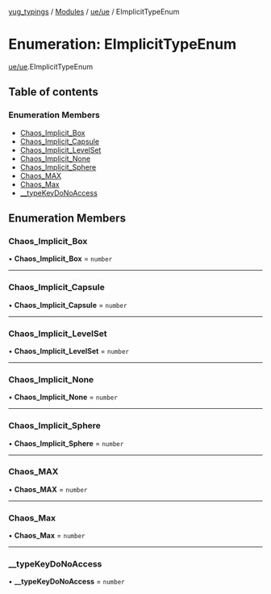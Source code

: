 [yug_typings](../README.md) / [Modules](../modules.md) / [ue/ue](../modules/ue_ue.md) / EImplicitTypeEnum

# Enumeration: EImplicitTypeEnum

[ue/ue](../modules/ue_ue.md).EImplicitTypeEnum

## Table of contents

### Enumeration Members

- [Chaos\_Implicit\_Box](ue_ue.EImplicitTypeEnum.md#chaos_implicit_box)
- [Chaos\_Implicit\_Capsule](ue_ue.EImplicitTypeEnum.md#chaos_implicit_capsule)
- [Chaos\_Implicit\_LevelSet](ue_ue.EImplicitTypeEnum.md#chaos_implicit_levelset)
- [Chaos\_Implicit\_None](ue_ue.EImplicitTypeEnum.md#chaos_implicit_none)
- [Chaos\_Implicit\_Sphere](ue_ue.EImplicitTypeEnum.md#chaos_implicit_sphere)
- [Chaos\_MAX](ue_ue.EImplicitTypeEnum.md#chaos_max)
- [Chaos\_Max](ue_ue.EImplicitTypeEnum.md#chaos_max-1)
- [\_\_typeKeyDoNoAccess](ue_ue.EImplicitTypeEnum.md#__typekeydonoaccess)

## Enumeration Members

### Chaos\_Implicit\_Box

• **Chaos\_Implicit\_Box** = `number`

___

### Chaos\_Implicit\_Capsule

• **Chaos\_Implicit\_Capsule** = `number`

___

### Chaos\_Implicit\_LevelSet

• **Chaos\_Implicit\_LevelSet** = `number`

___

### Chaos\_Implicit\_None

• **Chaos\_Implicit\_None** = `number`

___

### Chaos\_Implicit\_Sphere

• **Chaos\_Implicit\_Sphere** = `number`

___

### Chaos\_MAX

• **Chaos\_MAX** = `number`

___

### Chaos\_Max

• **Chaos\_Max** = `number`

___

### \_\_typeKeyDoNoAccess

• **\_\_typeKeyDoNoAccess** = `number`

